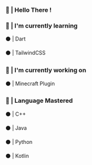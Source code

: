 ### 👋 | Hello There !



### 🔧 | I'm currently learning

⚫ | Dart

⚫ | TailwindCSS


### 🍂 | I'm currently working on

⚫ | Minecraft Plugin


### 🤔 | Language Mastered

⚫ | C++

⚫ | Java

⚫ | Python

⚫ | Kotlin
